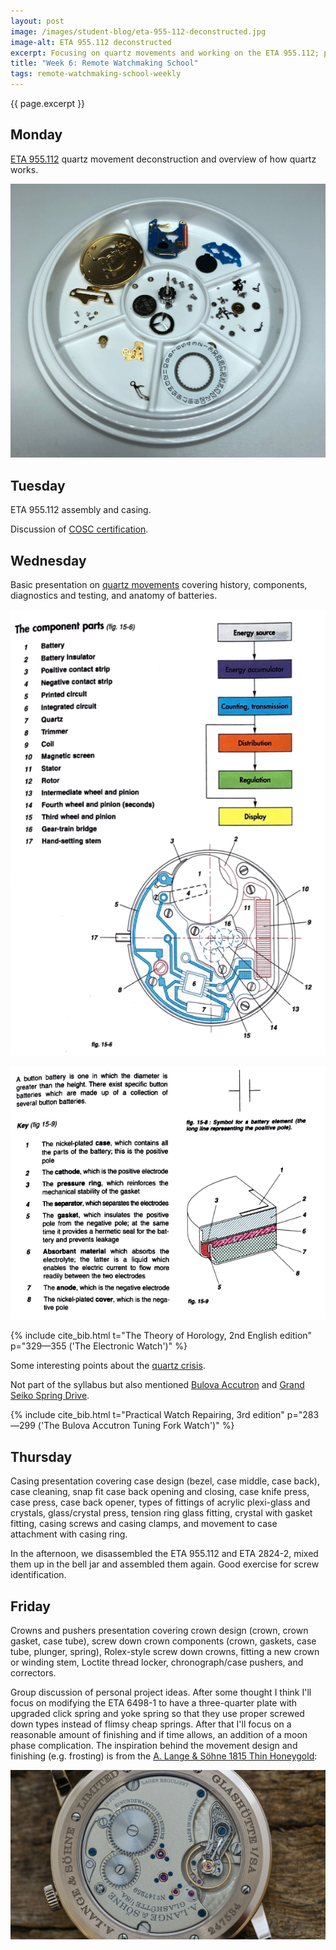 ```yaml
---
layout: post
image: /images/student-blog/eta-955-112-deconstructed.jpg
image-alt: ETA 955.112 deconstructed
excerpt: Focusing on quartz movements and working on the ETA 955.112; presentations on quartz, casing, crowns and pushers.
title: "Week 6: Remote Watchmaking School"
tags: remote-watchmaking-school-weekly
---
```


{{ page.excerpt }}

## Monday
[ETA 955.112](https://calibercorner.com/eta-caliber-955-112/) quartz movement deconstruction and overview of how quartz works.

![ETA 955.112 deconstructed](/images/student-blog/eta-955-112-deconstructed.jpg)

## Tuesday
ETA 955.112 assembly and casing.

Discussion of [COSC certification](https://www.thenakedwatchmaker.com/making-cosc).

## Wednesday
Basic presentation on [quartz movements](https://en.wikipedia.org/wiki/Quartz_clock) covering history, components, diagnostics and testing, and anatomy of batteries.

![Quartz movement component parts](/images/student-blog/quartz-movement-component-parts.png)

![Button battery](/images/student-blog/button-battery.png)

{% include cite_bib.html t="The Theory of Horology, 2nd English edition" p="329—355 ('The Electronic Watch')" %}

Some interesting points about the [quartz crisis](https://en.wikipedia.org/wiki/Quartz_crisis).

Not part of the syllabus but also mentioned [Bulova Accutron](https://www.youtube.com/watch?v=CPS7aNCAwAA) and [Grand Seiko Spring Drive](https://www.youtube.com/watch?v=HoEorK6elZM).

{% include cite_bib.html t="Practical Watch Repairing, 3rd edition" p="283—299 ('The Bulova Accutron Tuning Fork Watch')" %}

## Thursday
Casing presentation covering case design (bezel, case middle, case back), case cleaning, snap fit case back opening and closing, case knife press, case press, case back opener, types of fittings of acrylic plexi-glass and crystals, glass/crystal press, tension ring glass fitting, crystal with gasket fitting, casing screws and casing clamps, and movement to case attachment with casing ring.

In the afternoon, we disassembled the ETA 955.112 and ETA 2824-2, mixed them up in the bell jar and assembled them again. Good exercise for screw identification.

## Friday
Crowns and pushers presentation covering crown design (crown, crown gasket, case tube), screw down crown components (crown, gaskets, case tube, plunger, spring), Rolex-style screw down crowns, fitting a new crown or winding stem, Loctite thread locker, chronograph/case pushers, and correctors.

Group discussion of personal project ideas. After some thought I think I'll focus on modifying the ETA 6498-1 to have a three-quarter plate with upgraded click spring and yoke spring so that they use proper screwed down types instead of flimsy cheap springs. After that I'll focus on a reasonable amount of finishing and if time allows, an addition of a moon phase complication. The inspiration behind the movement design and finishing (e.g. frosting) is from the [A. Lange & Söhne 1815 Thin Honeygold](https://monochrome-watches.com/a-lange-sohne-1815-thin-honeygold-homage-to-f-a-lange-hands-on-review-price/):

![A. Lange & Söhne 1815 Thin Honeygold](/images/student-blog/A-Lange-Sohne-1815-Thin-Honey-Gold-Homage-FA-Lange-review-5.jpg)
